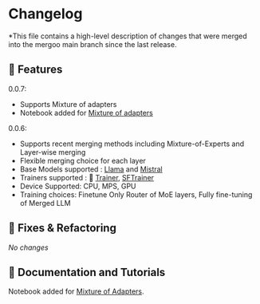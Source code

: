 # Changelog

*This file contains a high-level description of changes that were merged into the mergoo main branch since the last release.

## 🚀 Features
0.0.7: 
- Supports Mixture of adapters
- Notebook added for [Mixture of adapters](https://github.com/Leeroo-AI/mergoo/blob/main/notebooks/Mistral_lora_compose_trainer.ipynb)

0.0.6:  
- Supports recent merging methods including Mixture-of-Experts and Layer-wise merging
- Flexible merging choice for each layer
- Base Models supported : [Llama](https://llama.meta.com/) and [Mistral](https://huggingface.co/docs/transformers/en/model_doc/mistral)
- Trainers supported : 🤗 [Trainer](https://huggingface.co/docs/transformers/en/main_classes/trainer), [SFTrainer](https://huggingface.co/docs/trl/en/sft_trainer)
- Device Supported: CPU, MPS, GPU
- Training choices: Finetune Only Router of MoE layers, Fully fine-tuning of Merged LLM

## 🔧 Fixes & Refactoring

*No changes*

## 📝 Documentation and Tutorials

Notebook added for [Mixture of Adapters](https://github.com/Leeroo-AI/mergoo/blob/main/notebooks/Mistral_lora_compose_trainer.ipynb).
